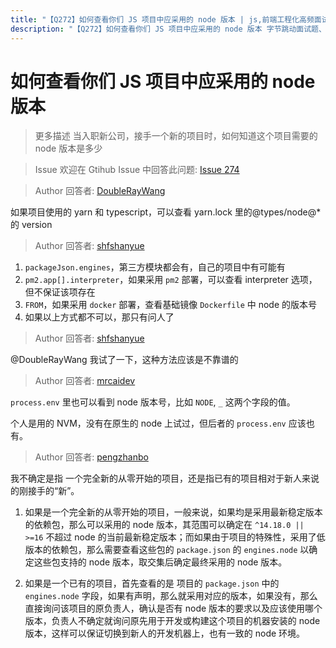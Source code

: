 ```yaml
---
title: "【Q272】如何查看你们 JS 项目中应采用的 node 版本 | js,前端工程化高频面试题"
description: "【Q272】如何查看你们 JS 项目中应采用的 node 版本 字节跳动面试题、阿里腾讯面试题、美团小米面试题。"
---
```


# 如何查看你们 JS 项目中应采用的 node 版本

> 更多描述
> 当入职新公司，接手一个新的项目时，如何知道这个项目需要的 node 版本是多少

> Issue
> 欢迎在 Gtihub Issue 中回答此问题: [Issue 274](https://github.com/shfshanyue/Daily-Question/issues/274)

> Author
> 回答者: [DoubleRayWang](https://github.com/DoubleRayWang)

如果项目使用的 yarn 和 typescript，可以查看 yarn.lock 里的@types/node@\* 的 version

> Author
> 回答者: [shfshanyue](https://github.com/shfshanyue)

1. `packageJson.engines`，第三方模块都会有，自己的项目中有可能有
1. `pm2.app[].interpreter`，如果采用 `pm2` 部署，可以查看 interpreter 选项，但不保证该项存在
1. `FROM`，如果采用 `docker` 部署，查看基础镜像 `Dockerfile` 中 node 的版本号
1. 如果以上方式都不可以，那只有问人了

> Author
> 回答者: [shfshanyue](https://github.com/shfshanyue)

@DoubleRayWang 我试了一下，这种方法应该是不靠谱的

> Author
> 回答者: [mrcaidev](https://github.com/mrcaidev)

`process.env` 里也可以看到 node 版本号，比如 `NODE`, `_` 这两个字段的值。

个人是用的 NVM，没有在原生的 node 上试过，但后者的 `process.env` 应该也有。

> Author
> 回答者: [pengzhanbo](https://github.com/pengzhanbo)

我不确定是指 一个完全新的从零开始的项目，还是指已有的项目相对于新人来说的刚接手的“新”。

1. 如果是一个完全新的从零开始的项目，一般来说，如果均是采用最新稳定版本的依赖包，那么可以采用的 node 版本，其范围可以确定在 `^14.18.0 || >=16` 不超过 node 的当前最新稳定版本；而如果由于项目的特殊性，采用了低版本的依赖包，那么需要查看这些包的 `package.json` 的 `engines.node` 以确定这些包支持的 node 版本，取交集后确定最终采用的 node 版本。

2. 如果是一个已有的项目，首先查看的是 项目的 `package.json` 中的 `engines.node` 字段，如果有声明，那么就采用对应的版本，如果没有，那么直接询问该项目的原负责人，确认是否有 node 版本的要求以及应该使用哪个版本，负责人不确定就询问原先用于开发或构建这个项目的机器安装的 node 版本，这样可以保证切换到新人的开发机器上，也有一致的 node 环境。

